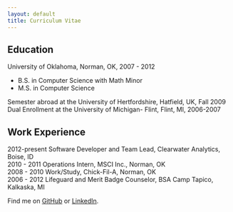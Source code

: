 ```yaml
---
layout: default
title: Curriculum Vitae
---
```


Education
---------
University of Oklahoma, Norman, OK, 2007 - 2012  
 * B.S. in Computer Science with Math Minor   
 * M.S. in Computer Science

Semester abroad at the University of Hertfordshire, Hatfield, UK, Fall 2009  
Dual Enrollment at the University of Michigan- Flint, Flint, MI, 2006-2007  

Work Experience
---------------
2012-present	Software Developer and Team Lead, Clearwater Analytics, Boise, ID  
2010 - 2011	Operations Intern, MSCI Inc., Norman, OK  
2008 - 2010	Work/Study, Chick-Fil-A, Norman, OK  
2006 - 2012	Lifeguard and Merit Badge Counselor, BSA Camp Tapico, Kalkaska, MI

Find me on [GitHub](https://github.com/timburr1) or [LinkedIn](http://www.linkedin.com/pub/timothy-burr/66/a88/a39).
